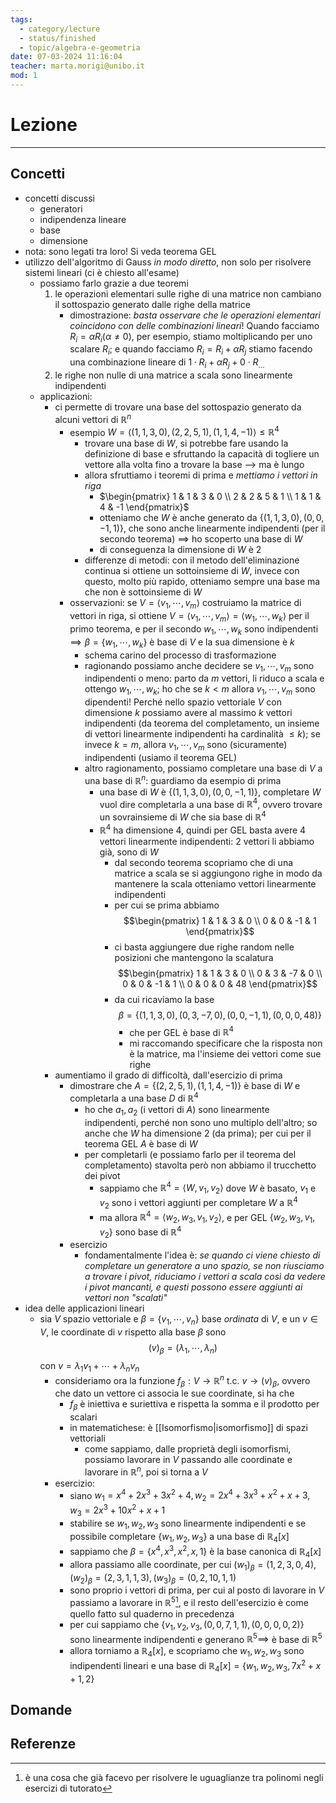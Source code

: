```yaml
---
tags:
  - category/lecture
  - status/finished
  - topic/algebra-e-geometria
date: 07-03-2024 11:16:04
teacher: marta.morigi@unibo.it
mod: 1
---
```

# Lezione
---
## Concetti
- concetti discussi
	- generatori
	- indipendenza lineare
	- base
	- dimensione
- nota: sono legati tra loro! Si veda teorema GEL
- utilizzo dell'algoritmo di Gauss _in modo diretto_, non solo per risolvere sistemi lineari (ci è chiesto all'esame)
	- possiamo farlo grazie a due teoremi
		1. le operazioni elementari sulle righe di una matrice non cambiano il sottospazio generato dalle righe della matrice
			- dimostrazione: _basta osservare che le operazioni elementari coincidono con delle combinazioni lineari_! Quando facciamo $R_{i} = \alpha R_{i} (\alpha \neq 0)$, per esempio, stiamo moltiplicando per uno scalare $R_{i}$; e quando facciamo $R_{i} = R_{i} + \alpha R_{j}$ stiamo facendo una combinazione lineare di $1 \cdot R_{i} + \alpha R_{j} + 0 \cdot R_{...}$
		2. le righe non nulle di una matrice a scala sono linearmente indipendenti
	- applicazioni:
		- ci permette di trovare una base del sottospazio generato da alcuni vettori di $\mathbb{R}^{n}$
			- esempio $W = \langle (1, 1, 3, 0), (2, 2, 5, 1), (1, 1, 4, -1) \rangle \leq \mathbb{R}^{4}$
				- trovare una base di $W$, si potrebbe fare usando la definizione di base e sfruttando la capacità di togliere un vettore alla volta fino a trovare la base --> ma è lungo
				- allora sfruttiamo i teoremi di prima e _mettiamo i vettori in riga_
					- $\begin{pmatrix} 1 & 1 & 3 & 0 \\ 2 & 2 & 5 & 1 \\ 1 & 1 & 4 & -1 \end{pmatrix}$
					- otteniamo che $W$ è anche generato da $\{(1, 1, 3, 0), (0, 0, -1, 1)\}$, che sono anche linearmente indipendenti (per il secondo teorema) $\implies$ ho scoperto una base di $W$
					- di conseguenza la dimensione di $W$ è 2
				- differenze di metodi: con il metodo dell'eliminazione continua si ottiene un sottoinsieme di $W$, invece con questo, molto più rapido, otteniamo sempre una base ma che non è sottoinsieme di $W$
			- osservazioni: se $V = \langle v_{1}, \cdots, v_{m} \rangle$ costruiamo la matrice di vettori in riga, si ottiene $V = \langle v_{1}, \cdots, v_{m} \rangle = \langle w_{1}, \cdots, w_{k} \rangle$ per il primo teorema, e per il secondo $w_{1}, \cdots, w_{k}$ sono indipendenti $\implies \beta = \{w_{1}, \cdots, w_{k}\}$ è base di $V$ e la sua dimensione è $k$
				- schema carino del processo di trasformazione
				- ragionando possiamo anche decidere se $v_{1}, \cdots, v_{m}$ sono indipendenti o meno: parto da $m$ vettori, li riduco a scala e ottengo $w_{1}, \cdots, w_{k}$; ho che se $k < m$ allora $v_{1}, \cdots, v_{m}$ sono dipendenti! Perché nello spazio vettoriale $V$ con dimensione $k$ possiamo avere al massimo $k$ vettori indipendenti (da teorema del completamento, un insieme di vettori linearmente indipendenti ha cardinalità $\leq k$); se invece $k = m$, allora $v_{1}, \cdots, v_{m}$ sono (sicuramente) indipendenti (usiamo il teorema GEL)
				- altro ragionamento, possiamo completare una base di $V$ a una base di $\mathbb{R}^{n}$: guardiamo da esempio di prima
					- una base di $W$ è $\{(1, 1, 3, 0), (0, 0, -1, 1)\}$, completare $W$ vuol dire completarla a una base di $\mathbb{R}^{4}$, ovvero trovare un sovrainsieme di $W$ che sia base di $\mathbb{R}^{4}$
					- $\mathbb{R}^{4}$ ha dimensione 4, quindi per GEL basta avere 4 vettori linearmente indipendenti: 2 vettori li abbiamo già, sono di $W$
						- dal secondo teorema scopriamo che di una matrice a scala se si aggiungono righe in modo da mantenere la scala otteniamo vettori linearmente indipendenti
						- per cui se prima abbiamo $$\begin{pmatrix} 1 & 1 & 3 & 0 \\ 0 & 0 & -1 & 1 \end{pmatrix}$$
						- ci basta aggiungere due righe random nelle posizioni che mantengono la scalatura $$\begin{pmatrix} 1 & 1 & 3 & 0 \\ 0 & 3 & -7 & 0 \\ 0 & 0 & -1 & 1 \\ 0 & 0 & 0 & 48 \end{pmatrix}$$
						- da cui ricaviamo la base $$\beta = \{(1, 1, 3, 0), (0, 3, -7, 0), (0, 0, -1, 1), (0, 0, 0, 48)\}$$
							- che per GEL è base di $\mathbb{R}^{4}$
							- mi raccomando specificare che la risposta non è la matrice, ma l'insieme dei vettori come sue righe
		- aumentiamo il grado di difficoltà, dall'esercizio di prima
			- dimostrare che $A = \{(2, 2, 5, 1), (1, 1, 4, -1)\}$ è base di $W$ e completarla a una base $D$ di $\mathbb{R}^{4}$
				- ho che $a_{1}, a_{2}$ (i vettori di $A$) sono linearmente indipendenti, perché non sono uno multiplo dell'altro; so anche che $W$ ha dimensione 2 (da prima); per cui per il teorema GEL $A$ è base di $W$
				- per completarli (e possiamo farlo per il teorema del completamento) stavolta però non abbiamo il trucchetto dei pivot
					- sappiamo che $\mathbb{R}^{4} = \langle W, v_{1}, v_{2} \rangle$ dove $W$ è basato, $v_{1}$ e $v_{2}$ sono i vettori aggiunti per completare $W$ a $\mathbb{R}^{4}$
					- ma allora $\mathbb{R}^{4} = \langle w_{2}, w_{3}, v_{1}, v_{2} \rangle$, e per GEL $\{w_{2}, w_{3}, v_{1}, v_{2}\}$ sono base di $\mathbb{R}^{4}$
			- esercizio
				- fondamentalmente l'idea è: _se quando ci viene chiesto di completare un generatore a uno spazio, se non riusciamo a trovare i pivot, riduciamo i vettori a scala così da vedere i pivot mancanti, e questi possono essere aggiunti ai vettori non "scalati"_
- idea delle applicazioni lineari
	- sia $V$ spazio vettoriale e $\beta = \{v_{1}, \cdots, v_{n}\}$ base _ordinata_ di $V$, e un $v \in V$, le coordinate di $v$ rispetto alla base $\beta$ sono $$(v)_{\beta} = (\lambda_{1}, \cdots, \lambda_{n})$$ con $v = \lambda_{1}v_{1} + \cdots + \lambda_{n}v_{n}$
		- consideriamo ora la funzione $f_{\beta}: V \to \mathbb{R}^{n}$ t.c. $v \to (v)_{\beta}$, ovvero che dato un vettore ci associa le sue coordinate, si ha che
			- $f_{\beta}$ è iniettiva e suriettiva e rispetta la somma e il prodotto per scalari
			- in matematichese: è [[Isomorfismo|isomorfismo]] di spazi vettoriali
				- come sappiamo, dalle proprietà degli isomorfismi, possiamo lavorare in $V$ passando alle coordinate e lavorare in $\mathbb{R}^{n}$, poi si torna a $V$
		- esercizio:
			- siano $w_{1} = x^{4} + 2x^{3} + 3x^{2} + 4, w_{2} = 2x^{4} + 3x^{3} + x^{2} + x + 3, w_{3} = 2x^{3} + 10x^{2} + x + 1$
			- stabilire se $w_{1},w_{2}, w_{3}$ sono linearmente indipendenti e se possibile completare $\{w_{1}, w_{2}, w_{3}\}$ a una base di $\mathbb{R}_{4}[x]$
			- sappiamo che $\beta = \{x^{4}, x^{3}, x^{2}, x, 1\}$ è la base canonica di $\mathbb{R}_{4}[x]$
			- allora passiamo alle coordinate, per cui $(w_{1})_{\beta} = (1, 2, 3, 0, 4), (w_{2})_{\beta} = (2, 3, 1, 1, 3), (w_{3})_{\beta} = (0, 2, 10, 1, 1)$
			- sono proprio i vettori di prima, per cui al posto di lavorare in $V$ passiamo a lavorare in $\mathbb{R}^{5}$[^1], e il resto dell'esercizio è come quello fatto sul quaderno in precedenza
			- per cui sappiamo che $\{v_{1}, v_{2}, v_{3}, (0, 0, 7, 1, 1), (0, 0, 0, 0, 2)\}$ sono linearmente indipendenti e generano $\mathbb{R}^{5} \implies$ è base di $\mathbb{R}^{5}$
			- allora torniamo a $\mathbb{R}_{4}[x]$, e scopriamo che $w_{1}, w_{2}, w_{3}$ sono indipendenti lineari e una base di $\mathbb{R}_{4}[x] = \{w_{1}, w_{2}, w_{3}, 7x^{2}+x+1, 2\}$

## Domande

## Referenze
[^1]: è una cosa che già facevo per risolvere le uguaglianze tra polinomi negli esercizi di tutorato